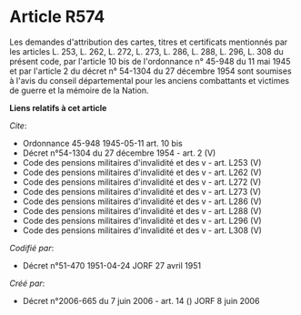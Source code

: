 # Article R574

Les demandes d'attribution des cartes, titres et certificats mentionnés par les articles L. 253, L. 262, L. 272, L. 273, L.
286, L. 288, L. 296, L. 308 du présent code, par l'article 10 bis de l'ordonnance n° 45-948 du 11 mai 1945 et par l'article 2
du décret n° 54-1304 du 27 décembre 1954 sont soumises à l'avis du conseil départemental pour les anciens combattants et
victimes de guerre et la mémoire de la Nation.

**Liens relatifs à cet article**

_Cite_:

  - Ordonnance 45-948 1945-05-11 art. 10 bis
  - Décret n°54-1304 du 27 décembre 1954 - art. 2 (V)
  - Code des pensions militaires d'invalidité et des v - art. L253 (V)
  - Code des pensions militaires d'invalidité et des v - art. L262 (V)
  - Code des pensions militaires d'invalidité et des v - art. L272 (V)
  - Code des pensions militaires d'invalidité et des v - art. L273 (V)
  - Code des pensions militaires d'invalidité et des v - art. L286 (V)
  - Code des pensions militaires d'invalidité et des v - art. L288 (V)
  - Code des pensions militaires d'invalidité et des v - art. L296 (V)
  - Code des pensions militaires d'invalidité et des v - art. L308 (V)

_Codifié par_:

  - Décret n°51-470 1951-04-24 JORF 27 avril 1951

_Créé par_:

  - Décret n°2006-665 du 7 juin 2006 - art. 14 () JORF 8 juin 2006
